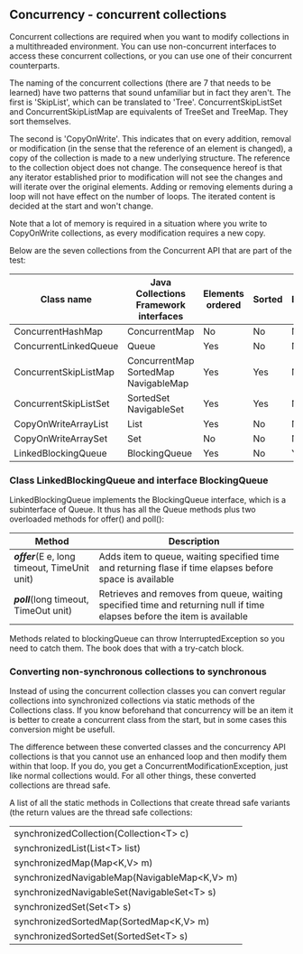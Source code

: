 ## Concurrency - concurrent collections

Concurrent collections are required when you want to modify collections in a multithreaded environment. You can use non-concurrent interfaces to access these concurrent collections, or you can use one of their concurrent counterparts.

The naming of the concurrent collections (there are 7 that needs to be learned) have two patterns that sound unfamiliar but in fact they aren't. The first is 'SkipList', which can be translated to 'Tree'. ConcurrentSkipListSet and ConcurrentSkipListMap are equivalents of TreeSet and TreeMap. They sort themselves. 

The second is 'CopyOnWrite'. This indicates that on every addition, removal or modification (in the sense that the reference of an element is changed), a copy of the collection is made to a new underlying structure. The reference to the collection object does not change. The consequence hereof is that any iterator established prior to modification will not see the changes and will iterate over the original elements. Adding or removing elements during a loop will not have effect on the number of loops. The iterated content is decided at the start and won't change.

Note that a lot of memory is required in a situation where you write to CopyOnWrite collections, as every modification requires a new copy.

Below are the seven collections from the Concurrent API that are part of the test:

|Class name|Java Collections Framework interfaces|Elements ordered|Sorted|Blocking|
|----|----|----|----|----|
|ConcurrentHashMap|ConcurrentMap|No|No|No|
|ConcurrentLinkedQueue|Queue|Yes|No|No|
|ConcurrentSkipListMap|ConcurrentMap SortedMap NavigableMap|Yes|Yes|No|
|ConcurrentSkipListSet|SortedSet NavigableSet|Yes|Yes|No|
|CopyOnWriteArrayList|List|Yes|No|No|
|CopyOnWriteArraySet|Set|No|No|No|
|LinkedBlockingQueue|BlockingQueue|Yes|No|Yes|


### Class LinkedBlockingQueue and interface BlockingQueue

LinkedBlockingQueue implements the BlockingQueue interface, which is a subinterface of Queue. It thus has all the Queue methods plus two overloaded methods for offer() and poll():

|Method|Description|
|-----|-----|
|**_offer_**(E e, long timeout, TimeUnit unit)|Adds item to queue, waiting specified time and returning flase if time elapses before space is available|
|**_poll_**(long timeout, TimeOut unit)|Retrieves and removes from queue, waiting specified time and returning null if time elapses before the item is available|

Methods related to blockingQueue can throw InterruptedException so you need to catch them. The book does that with a try-catch block.

### Converting non-synchronous collections to synchronous

Instead of using the concurrent collection classes you can convert regular collections into synchronized collections via static methods of the Collections class. If you know beforehand that concurrency will be an item it is better to create a concurrent class from the start, but in some cases this conversion might be usefull.

The difference between these converted classes and the concurrency API collections is that you cannot use an enhanced loop and then modify them within that loop. If you do, you get a ConcurrentModificationException, just like normal collections would. For all other things, these converted collections are thread safe.

A list of all the static methods in Collections that create thread safe variants (the return values are the thread safe collections:

|       |
|------------|
|synchronizedCollection(Collection\<T\> c)|
|synchronizedList(List\<T\> list)|
|synchronizedMap(Map<K,V> m)|
|synchronizedNavigableMap(NavigableMap<K,V> m)|
|synchronizedNavigableSet(NavigableSet\<T\> s)|
|synchronizedSet(Set\<T\> s)|
|synchronizedSortedMap(SortedMap<K,V> m)|
|synchronizedSortedSet(SortedSet\<T\> s)|





